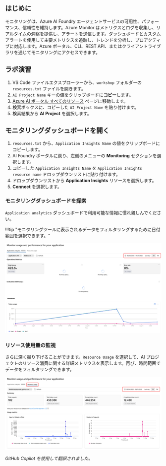 ## はじめに

モニタリングは、Azure AI Foundry エージェントサービスの可用性、パフォーマンス、信頼性を維持します。Azure Monitor はメトリクスとログを収集し、リアルタイムの洞察を提供し、アラートを送信します。ダッシュボードとカスタムアラートを使用して主要メトリクスを追跡し、トレンドを分析し、プロアクティブに対応します。Azure ポータル、CLI、REST API、またはクライアントライブラリを通じてモニタリングにアクセスできます。

## ラボ演習

1. VS Code ファイルエクスプローラーから、`workshop` フォルダーの `resources.txt` ファイルを開きます。
1. `AI Project Name` キーの値をクリップボードに**コピー**します。
1. [Azure AI ポータル すべてのリソース](https://ai.azure.com/allResources) ページに移動します。
1. 検索ボックスに、コピーした `AI Project Name` を貼り付けます。
1. 検索結果から **AI Project** を選択します。

## モニタリングダッシュボードを開く

1. `resources.txt` から、`Application Insights Name` の値をクリップボードにコピーします。
1. AI Foundry ポータルに戻り、左側のメニューの **Monitoring** セクションを選択します。
1. コピーした `Application Insights Name` を `Application Insights resource name` ドロップダウンリストに貼り付けます。
1. ドロップダウンリストから **Application Insights** リソースを選択します。
1. **Connect** を選択します。

### モニタリングダッシュボードを探索

`Application analytics` ダッシュボードで利用可能な情報に慣れ親しんでください。

!!!tip "モニタリングツールに表示されるデータをフィルタリングするために日付範囲を選択できます。"

![画像はアプリケーション監視ダッシュボードを示しています](../media/monitor_usage.png)

### リソース使用量の監視

さらに深く掘り下げることができます。`Resource Usage` を選択して、AI プロジェクトのリソース消費に関する詳細メトリクスを表示します。再び、時間範囲でデータをフィルタリングできます。

![画像はリソース使用量監視ダッシュボードを示しています](../media/monitor_resource_usage.png)

*GitHub Copilot を使用して翻訳されました。*
